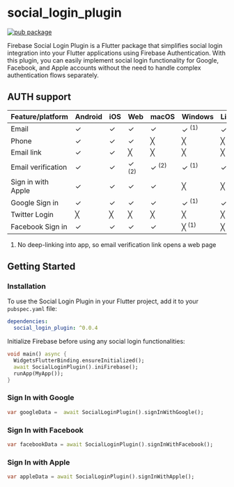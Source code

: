 # social_login_plugin

[![pub package](https://img.shields.io/pub/v/social_login_plugin.svg)](https://pub.dev/packages/firebase_ui_auth)

Firebase Social Login Plugin is a Flutter package that simplifies social login integration into your Flutter applications using Firebase Authentication. With this plugin, you can easily implement social login functionality for Google, Facebook, and Apple accounts without the need to handle complex authentication flows separately.


## AUTH support

| Feature/platform   | Android | iOS | Web              | macOS            | Windows          | Linux            |
| ------------------ | ------- | --- | ---------------- | ---------------- | ---------------- | ---------------- |
| Email              | ✓       | ✓   | ✓                | ✓                | ✓ <sup>(1)</sup> | ✓ <sup>(1)</sup> |
| Phone              | ✓       | ✓   | ✓                | ╳                | ╳                | ╳                |
| Email link         | ✓       | ✓   | ╳                | ╳                | ╳                | ╳                |
| Email verification | ✓       | ✓   | ✓ <sup>(2)</sup> | ✓ <sup>(2)</sup> | ✓ <sup>(1)</sup> | ✓ <sup>(1)</sup> |
| Sign in with Apple | ✓       | ✓   | ✓                | ✓                | ╳                | ╳                |
| Google Sign in     | ✓       | ✓   | ✓                | ✓                | ✓ <sup>(1)</sup> | ✓ <sup>(1)</sup> |
| Twitter Login      | ╳       | ╳    | ╳               | ╳                 |╳      | ╳      |
| Facebook Sign in   | ✓       | ✓   | ✓                | ✓                | ╳      <sup>(1)</sup> | ╳      <sup>(1)</sup> |


1. No deep-linking into app, so email verification link opens a web page


## Getting Started

### Installation
To use the Social Login Plugin in your Flutter project, add it to your `pubspec.yaml` file:
```yaml
dependencies:
  social_login_plugin: ^0.0.4
```

Initialize Firebase before using any social login functionalities:

```dart
void main() async {
  WidgetsFlutterBinding.ensureInitialized();
  await SocialLoginPlugin().iniFirebase();
  runApp(MyApp());
}
```

### Sign In with Google

```dart
var googleData =  await SocialLoginPlugin().signInWithGoogle();
```

### Sign In with Facebook

```dart
var facebookData = await SocialLoginPlugin().signInWithFacebook();
```

### Sign In with Apple

```dart
var appleData = await SocialLoginPlugin().signInWithApple();
```